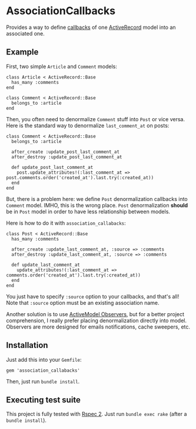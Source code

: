 # AssociationCallbacks

Provides a way to define [callbacks](http://api.rubyonrails.org/classes/ActiveModel/Callbacks.html)
of one [ActiveRecord](http://api.rubyonrails.org/classes/ActiveRecord/Base.html)
model into an associated one.

## Example

First, two simple `Article` and `Comment` models:

    class Article < ActiveRecord::Base
      has_many :comments
    end
    
    class Comment < ActiveRecord::Base
      belongs_to :article
    end

Then, you often need to denormalize `Comment` stuff into `Post` or vice versa.
Here is the standard way to denormalize `last_comment_at` on posts:

    class Comment < ActiveRecord::Base
      belongs_to :article
      
      after_create :update_post_last_comment_at
      after_destroy :update_post_last_comment_at
      
      def update_post_last_comment_at
        post.update_attributes!(:last_comment_at => post.comments.order('created_at').last.try(:created_at))
      end
    end

But, there is a problem here: we define `Post` denormalization callbacks into
`Comment` model. IMHO, this is the wrong place. `Post` denormalization
**should** be in `Post` model in order to have less relationship between
models.

Here is how to do it with `association_callabacks`:

    class Post < ActiveRecord::Base
      has_many :comments
    
      after_create :update_last_comment_at, :source => :comments
      after_destroy :update_last_comment_at, :source => :comments
      
      def update_last_comment_at
        update_attributes!(:last_comment_at => comments.order('created_at').last.try(:created_at))
      end
    end

You just have to specify `:source` option to your callbacks, and that's all!
Note that `:source` option must be an existing association name.

Another solution is to use [ActiveModel Observers](http://api.rubyonrails.org/classes/ActiveModel/Observer.html),
but for a better project comprehension, I really prefer placing denormalization
directly into model. Observers are more designed for emails notifications,
cache sweepers, etc.

## Installation

Just add this into your `Gemfile`:

    gem 'association_callabacks'

Then, just run `bundle install`.

## Executing test suite

This project is fully tested with [Rspec 2](http://github.com/rspec/rspec).
Just run `bundle exec rake` (after a `bundle install`).
